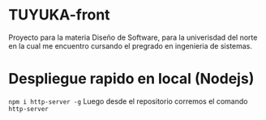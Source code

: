 # TUYUKA-front
Proyecto para la materia Diseño de Software, para la univerisdad del norte en la cual me encuentro cursando el pregrado en ingenieria de sistemas.

# Despliegue rapido en local (Nodejs)
`npm i http-server -g`
Luego desde el repositorio corremos el comando
`http-server`
